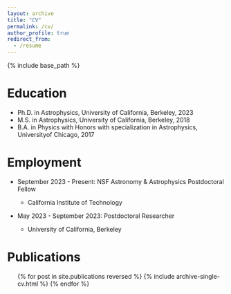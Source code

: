 ```yaml
---
layout: archive
title: "CV"
permalink: /cv/
author_profile: true
redirect_from:
  - /resume
---
```


{% include base_path %}

Education
======
* Ph.D. in Astrophysics, University of California, Berkeley, 2023
* M.S. in Astrophysics, University of California, Berkeley, 2018
* B.A. in Physics with Honors with specialization in Astrophysics, Universityof Chicago, 2017

Employment
======
* September 2023 - Present: NSF Astronomy & Astrophysics Postdoctoral Fellow
  * California Institute of Technology

* May 2023 - September 2023: Postdoctoral Researcher
  * University of California, Berkeley

Publications
======
  <ul>{% for post in site.publications reversed %}
    {% include archive-single-cv.html %}
  {% endfor %}</ul>
  
